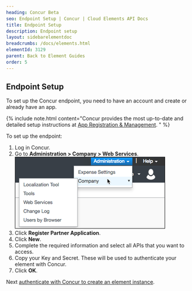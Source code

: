 ```yaml
---
heading: Concur Beta
seo: Endpoint Setup | Concur | Cloud Elements API Docs
title: Endpoint Setup
description: Endpoint setup
layout: sidebarelementdoc
breadcrumbs: /docs/elements.html
elementId: 3129
parent: Back to Element Guides
order: 5
---
```


## Endpoint Setup

To set up the Concur endpoint, you need to have an account and create or already have an app.

{% include note.html content="Concur provides the most up-to-date and detailed setup instructions at <a href=https://developer.concur.com/manage-apps/partner-applications.html>App Registration & Management</a>. " %}

To set up the endpoint:

1. Log in Concur.
2. Go to __Administration > Company > Web Services__.
![Concur SETTINGS](img/Settings.png)
3. Click  __Register Partner Application__.
4. Click __New__.
5. Complete the required information and select all APIs that you want to access.
5. Copy your Key and Secret. These will be used to authenticate your element with Concur.
6. Click __OK__.

Next [authenticate with Concur to create an element instance](concur-create-instance.html).
